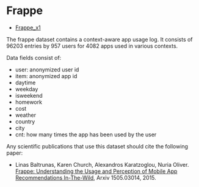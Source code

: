 # Frappe

+ [Frappe_x1](./Frappe_x1)

The frappe dataset contains a context-aware app usage log. It consists of 96203 entries by 957 users for 4082 apps used in various contexts.

Data fields consist of:
+ user: anonymized user id
+ item: anonymized app id
+ daytime
+ weekday
+ isweekend
+ homework
+ cost
+ weather
+ country
+ city
+ cnt: how many times the app has been used by the user

Any scientific publications that use this dataset should cite the following paper:

+ Linas Baltrunas, Karen Church, Alexandros Karatzoglou, Nuria Oliver. [Frappe: Understanding the Usage and Perception of Mobile App Recommendations In-The-Wild](https://arxiv.org/abs/1505.03014), Arxiv 1505.03014, 2015.
